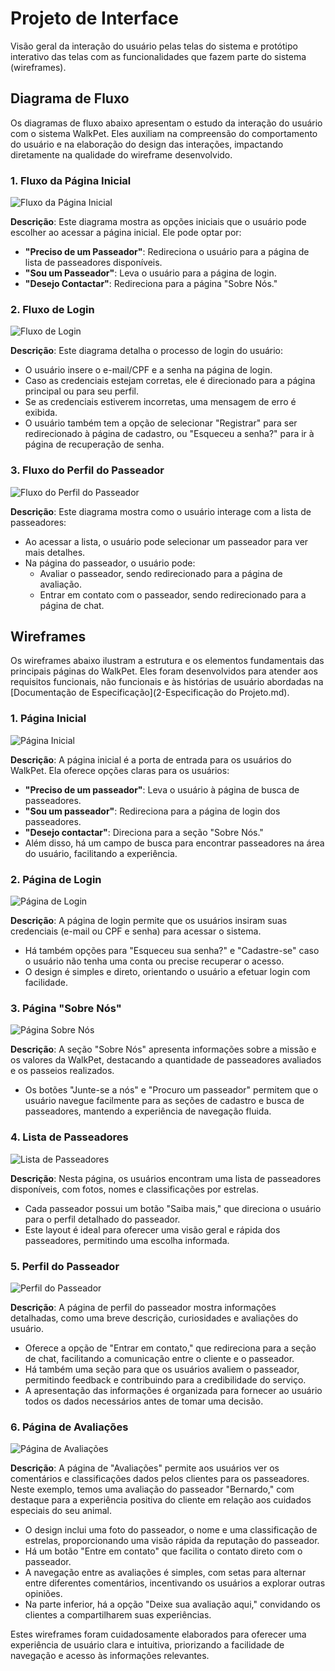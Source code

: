 
# Projeto de Interface

Visão geral da interação do usuário pelas telas do sistema e protótipo interativo das telas com as funcionalidades que fazem parte do sistema (wireframes).

## Diagrama de Fluxo

Os diagramas de fluxo abaixo apresentam o estudo da interação do usuário com o sistema WalkPet. Eles auxiliam na compreensão do comportamento do usuário e na elaboração do design das interações, impactando diretamente na qualidade do wireframe desenvolvido.

### 1. Fluxo da Página Inicial

![Fluxo da Página Inicial](img/fluxopaginainicial.png)

**Descrição**: Este diagrama mostra as opções iniciais que o usuário pode escolher ao acessar a página inicial. Ele pode optar por:
- **"Preciso de um Passeador"**: Redireciona o usuário para a página de lista de passeadores disponíveis.
- **"Sou um Passeador"**: Leva o usuário para a página de login.
- **"Desejo Contactar"**: Redireciona para a página "Sobre Nós."

### 2. Fluxo de Login

![Fluxo de Login](img/fluxologin.png)

**Descrição**: Este diagrama detalha o processo de login do usuário:
- O usuário insere o e-mail/CPF e a senha na página de login.
- Caso as credenciais estejam corretas, ele é direcionado para a página principal ou para seu perfil.
- Se as credenciais estiverem incorretas, uma mensagem de erro é exibida.
- O usuário também tem a opção de selecionar "Registrar" para ser redirecionado à página de cadastro, ou "Esqueceu a senha?" para ir à página de recuperação de senha.

### 3. Fluxo do Perfil do Passeador

![Fluxo do Perfil do Passeador](img/fluxopasseadores.png)

**Descrição**: Este diagrama mostra como o usuário interage com a lista de passeadores:
- Ao acessar a lista, o usuário pode selecionar um passeador para ver mais detalhes.
- Na página do passeador, o usuário pode:
  - Avaliar o passeador, sendo redirecionado para a página de avaliação.
  - Entrar em contato com o passeador, sendo redirecionado para a página de chat.

## Wireframes

Os wireframes abaixo ilustram a estrutura e os elementos fundamentais das principais páginas do WalkPet. Eles foram desenvolvidos para atender aos requisitos funcionais, não funcionais e às histórias de usuário abordadas na [Documentação de Especificação](2-Especificação do Projeto.md).

### 1. Página Inicial

![Página Inicial](img/Home.PNG.png)

**Descrição**: A página inicial é a porta de entrada para os usuários do WalkPet. Ela oferece opções claras para os usuários:
- **"Preciso de um passeador"**: Leva o usuário à página de busca de passeadores.
- **"Sou um passeador"**: Redireciona para a página de login dos passeadores.
- **"Desejo contactar"**: Direciona para a seção "Sobre Nós."
- Além disso, há um campo de busca para encontrar passeadores na área do usuário, facilitando a experiência.

### 2. Página de Login

![Página de Login](img/Login.PNG.png)

**Descrição**: A página de login permite que os usuários insiram suas credenciais (e-mail ou CPF e senha) para acessar o sistema.
- Há também opções para "Esqueceu sua senha?" e "Cadastre-se" caso o usuário não tenha uma conta ou precise recuperar o acesso.
- O design é simples e direto, orientando o usuário a efetuar login com facilidade.

### 3. Página "Sobre Nós"

![Página Sobre Nós](img/Sobrenos.PNG.png)

**Descrição**: A seção "Sobre Nós" apresenta informações sobre a missão e os valores da WalkPet, destacando a quantidade de passeadores avaliados e os passeios realizados.
- Os botões "Junte-se a nós" e "Procuro um passeador" permitem que o usuário navegue facilmente para as seções de cadastro e busca de passeadores, mantendo a experiência de navegação fluida.

### 4. Lista de Passeadores

![Lista de Passeadores](img/Passeadores.PNG.png)

**Descrição**: Nesta página, os usuários encontram uma lista de passeadores disponíveis, com fotos, nomes e classificações por estrelas.
- Cada passeador possui um botão "Saiba mais," que direciona o usuário para o perfil detalhado do passeador.
- Este layout é ideal para oferecer uma visão geral e rápida dos passeadores, permitindo uma escolha informada.

### 5. Perfil do Passeador

![Perfil do Passeador](img/Passeador.PNG.png)

**Descrição**: A página de perfil do passeador mostra informações detalhadas, como uma breve descrição, curiosidades e avaliações do usuário.
- Oferece a opção de "Entrar em contato," que redireciona para a seção de chat, facilitando a comunicação entre o cliente e o passeador.
- Há também uma seção para que os usuários avaliem o passeador, permitindo feedback e contribuindo para a credibilidade do serviço.
- A apresentação das informações é organizada para fornecer ao usuário todos os dados necessários antes de tomar uma decisão.

### 6. Página de Avaliações

![Página de Avaliações](img/Avaliacoes.PNG.png)

**Descrição**: A página de "Avaliações" permite aos usuários ver os comentários e classificações dados pelos clientes para os passeadores. Neste exemplo, temos uma avaliação do passeador "Bernardo," com destaque para a experiência positiva do cliente em relação aos cuidados especiais do seu animal.
- O design inclui uma foto do passeador, o nome e uma classificação de estrelas, proporcionando uma visão rápida da reputação do passeador.
- Há um botão "Entre em contato" que facilita o contato direto com o passeador.
- A navegação entre as avaliações é simples, com setas para alternar entre diferentes comentários, incentivando os usuários a explorar outras opiniões.
- Na parte inferior, há a opção "Deixe sua avaliação aqui," convidando os clientes a compartilharem suas experiências.

Estes wireframes foram cuidadosamente elaborados para oferecer uma experiência de usuário clara e intuitiva, priorizando a facilidade de navegação e acesso às informações relevantes.



